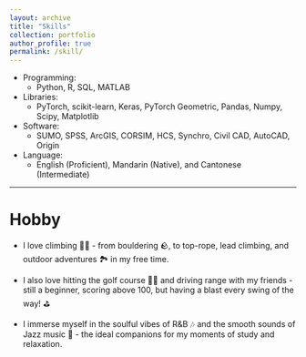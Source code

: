 ```yaml
---
layout: archive
title: "Skills"
collection: portfolio
author_profile: true
permalink: /skill/ 
---
```

<!-- Skills -->
<!-- ====== -->
* Programming: 
  * Python, R, SQL, MATLAB
* Libraries: 
  * PyTorch, scikit-learn, Keras, PyTorch Geometric, Pandas, Numpy, Scipy, Matplotlib 
* Software:
  * SUMO, SPSS, ArcGIS, CORSIM, HCS, Synchro, Civil CAD, AutoCAD, Origin
* Language:
  * English (Proficient), Mandarin (Native), and Cantonese (Intermediate)

<hr>

Hobby
======


* I love climbing 🧗‍♂️ - from bouldering 🪨, to top-rope, lead climbing, and outdoor adventures 🏞️ in my free time.

* I also love hitting the golf course 🏌️‍♂️ and driving range with my friends - still a beginner, scoring above 100, but having a blast every swing of the way! ⛳

* I immerse myself in the soulful vibes of R&B 🎶 and the smooth sounds of Jazz music 🎷 - the ideal companions for my moments of study and relaxation.

